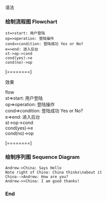 语法

### 绘制流程图 Flowchart

```flow
st=>start: 用户登陆
op=>operation: 登陆操作
cond=>condition: 登陆成功 Yes or No?
e=>end: 进入后台
st->op->cond
cond(yes)->e
cond(no)->op
```
[========]

效果

flow<br>
st=>start: 用户登陆<br>
op=>operation: 登陆操作<br>
cond=>condition: 登陆成功 Yes or No?<br>
e=>end: 进入后台<br>
st->op->cond<br>
cond(yes)->e<br>
cond(no)->op<br>

[========]

### 绘制序列图 Sequence Diagram

```seq
Andrew->China: Says Hello
Note right of China: China thinks\nabout it
China-->Andrew: How are you?
Andrew->>China: I am good thanks!
```
### End
